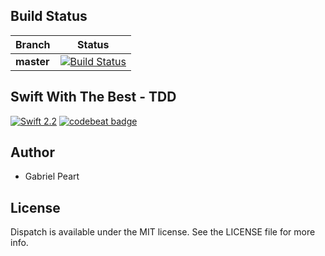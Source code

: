 ## Build Status

|**Branch**| **Status** |
|---|---|
|**master** |[![Build Status](https://travis-ci.org/Swiftification/Swift_with_the_best_TDD.svg?branch=master)](https://travis-ci.org/Swiftification/Swift_with_the_best_TDD)|

## Swift With The Best - TDD

[![Swift 2.2](https://img.shields.io/badge/Swift-2.2-orange.svg?style=flat)](https://developer.apple.com/swift/)
[![codebeat badge](https://codebeat.co/badges/feb2ba6d-d885-486c-8eb7-d301e6369b78)](https://codebeat.co/projects/github-com-swiftification-swift_with_the_best_tdd)

## Author

- Gabriel Peart

## License

Dispatch is available under the MIT license. See the LICENSE file for more info.